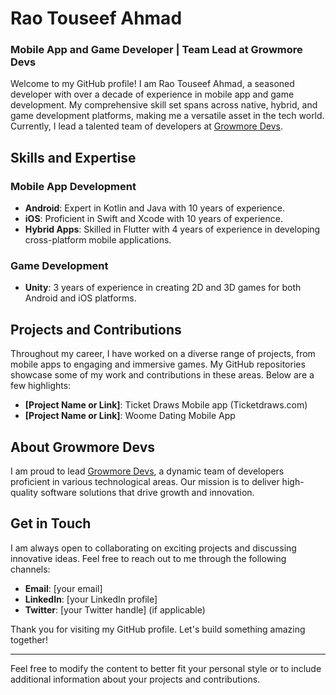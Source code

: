 # Rao Touseef Ahmad

### Mobile App and Game Developer | Team Lead at Growmore Devs

Welcome to my GitHub profile! I am Rao Touseef Ahmad, a seasoned developer with over a decade of experience in mobile app and game development. My comprehensive skill set spans across native, hybrid, and game development platforms, making me a versatile asset in the tech world. Currently, I lead a talented team of developers at [Growmore Devs](http://growmoredevs.com).

## Skills and Expertise

### Mobile App Development
- **Android**: Expert in Kotlin and Java with 10 years of experience.
- **iOS**: Proficient in Swift and Xcode with 10 years of experience.
- **Hybrid Apps**: Skilled in Flutter with 4 years of experience in developing cross-platform mobile applications.

### Game Development
- **Unity**: 3 years of experience in creating 2D and 3D games for both Android and iOS platforms.

## Projects and Contributions

Throughout my career, I have worked on a diverse range of projects, from mobile apps to engaging and immersive games. My GitHub repositories showcase some of my work and contributions in these areas. Below are a few highlights:

- **[Project Name or Link]**: Ticket Draws Mobile app (Ticketdraws.com)
- **[Project Name or Link]**: Woome Dating Mobile App

## About Growmore Devs

I am proud to lead [Growmore Devs](http://growmoredevs.com), a dynamic team of developers proficient in various technological areas. Our mission is to deliver high-quality software solutions that drive growth and innovation.

## Get in Touch

I am always open to collaborating on exciting projects and discussing innovative ideas. Feel free to reach out to me through the following channels:

- **Email**: [your email]
- **LinkedIn**: [your LinkedIn profile]
- **Twitter**: [your Twitter handle] (if applicable)

Thank you for visiting my GitHub profile. Let's build something amazing together!

---

Feel free to modify the content to better fit your personal style or to include additional information about your projects and contributions.
